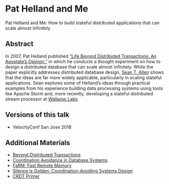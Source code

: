# Pat Helland and Me

Pat Helland and Me: How to build stateful distributed applications that can scale almost infinitely

## Abstract

In 2007, Pat Helland published [“Life Beyond Distributed Transactions: An Apostate’s Opinion,”](https://queue.acm.org/detail.cfm?id=3025012) in which he conducts a thought experiment on how to design a distributed database that can scale almost infinitely. While the paper explicitly addresses distributed database design, [Sean T. Allen](https://www.monkeysnatchbanana.com/) shows that the ideas are far more widely applicable, particularly in scaling stateful applications. Sean explores some of Helland’s ideas through practical examples from his experience building data processing systems using tools like Apache Storm and, more recently, developing a stateful distributed stream processor at [Wallaroo Labs](https://www.wallaroolabs.com/).

## Versions of this talk

* VelocityConf San Jose 2018

## Additional Materials

* [Beyond Distributed Transactions](https://queue.acm.org/detail.cfm?id=3025012)
* [Coordination Avoidance in Database Systems](http://www.vldb.org/pvldb/vol8/p185-bailis.pdf)
* [FaRM: Fast Remote Memory](https://www.usenix.org/system/files/conference/nsdi14/nsdi14-paper-dragojevic.pdf)
* [Silence is Golden: Coordination-Avoiding Systems Design](https://www.youtube.com/watch?v=EYJnWttrC9k)
* [CRDT Primer](http://jtfmumm.com/blog/2015/11/17/crdt-primer-1-defanging-order-theory/)
